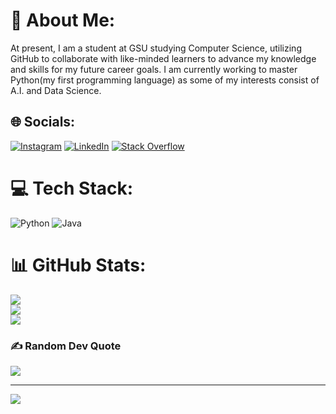 # 💫 About Me:
At present, I am a student at GSU studying Computer Science, utilizing GitHub to collaborate with like-minded learners to advance my knowledge and skills for my future career goals. I am currently working to master Python(my first programming language) as some of my interests consist of A.I. and Data Science.


## 🌐 Socials:
[![Instagram](https://img.shields.io/badge/Instagram-%23E4405F.svg?logo=Instagram&logoColor=white)](https://instagram.com/asrarsyed.1) [![LinkedIn](https://img.shields.io/badge/LinkedIn-%230077B5.svg?logo=linkedin&logoColor=white)](https://linkedin.com/in/01Asrar-Syed) [![Stack Overflow](https://img.shields.io/badge/-Stackoverflow-FE7A16?logo=stack-overflow&logoColor=white)](https://stackoverflow.com/users/20818516) 

# 💻 Tech Stack:
![Python](https://img.shields.io/badge/python-3670A0?style=for-the-badge&logo=python&logoColor=ffdd54) ![Java](https://img.shields.io/badge/java-%23ED8B00.svg?style=for-the-badge&logo=java&logoColor=white)
# 📊 GitHub Stats:
![](https://github-readme-stats.vercel.app/api?username=01Asrar-Syed&theme=shades-of-purple&hide_border=false&include_all_commits=true&count_private=true)<br/>
![](https://github-readme-streak-stats.herokuapp.com/?user=01Asrar-Syed&theme=shades-of-purple&hide_border=false)<br/>
![](https://github-readme-stats.vercel.app/api/top-langs/?username=01Asrar-Syed&theme=shades-of-purple&hide_border=false&include_all_commits=true&count_private=true&layout=compact)

### ✍️ Random Dev Quote
![](https://quotes-github-readme.vercel.app/api?type=horizontal&theme=gruvbox)

---
[![](https://visitcount.itsvg.in/api?id=01Asrar-Syed&icon=6&color=3)](https://visitcount.itsvg.in)

<!-- Proudly created with GPRM ( https://gprm.itsvg.in ) -->